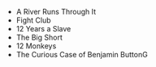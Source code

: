- A River Runs Through It
- Fight Club
- 12 Years a Slave
- The Big Short
- 12 Monkeys
- The Curious Case of Benjamin ButtonG


